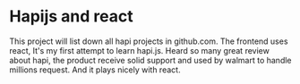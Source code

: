 # Hapijs and react

This project will list down all hapi projects in github.com. The frontend uses react, It's my first attempt to learn hapi.js.
Heard so many great review about hapi, the product receive solid support and used by walmart to handle millions request. And it plays nicely with react.
